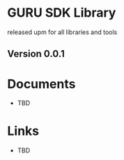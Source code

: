 # GURU SDK Library

released upm for all libraries and tools


## Version 0.0.1



# Documents

* TBD


# Links

* TBD
